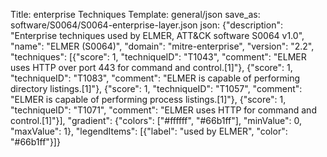 Title: enterprise Techniques
Template: general/json
save_as: software/S0064/S0064-enterprise-layer.json
json: {"description": "Enterprise techniques used by ELMER, ATT&CK software S0064 v1.0", "name": "ELMER (S0064)", "domain": "mitre-enterprise", "version": "2.2", "techniques": [{"score": 1, "techniqueID": "T1043", "comment": "ELMER uses HTTP over port 443 for command and control.[1]"}, {"score": 1, "techniqueID": "T1083", "comment": "ELMER is capable of performing directory listings.[1]"}, {"score": 1, "techniqueID": "T1057", "comment": "ELMER is capable of performing process listings.[1]"}, {"score": 1, "techniqueID": "T1071", "comment": "ELMER uses HTTP for command and control.[1]"}], "gradient": {"colors": ["#ffffff", "#66b1ff"], "minValue": 0, "maxValue": 1}, "legendItems": [{"label": "used by ELMER", "color": "#66b1ff"}]}